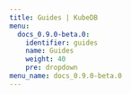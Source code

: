 ```yaml
---
title: Guides | KubeDB
menu:
  docs_0.9.0-beta.0:
    identifier: guides
    name: Guides
    weight: 40
    pre: dropdown
menu_name: docs_0.9.0-beta.0
---
```

